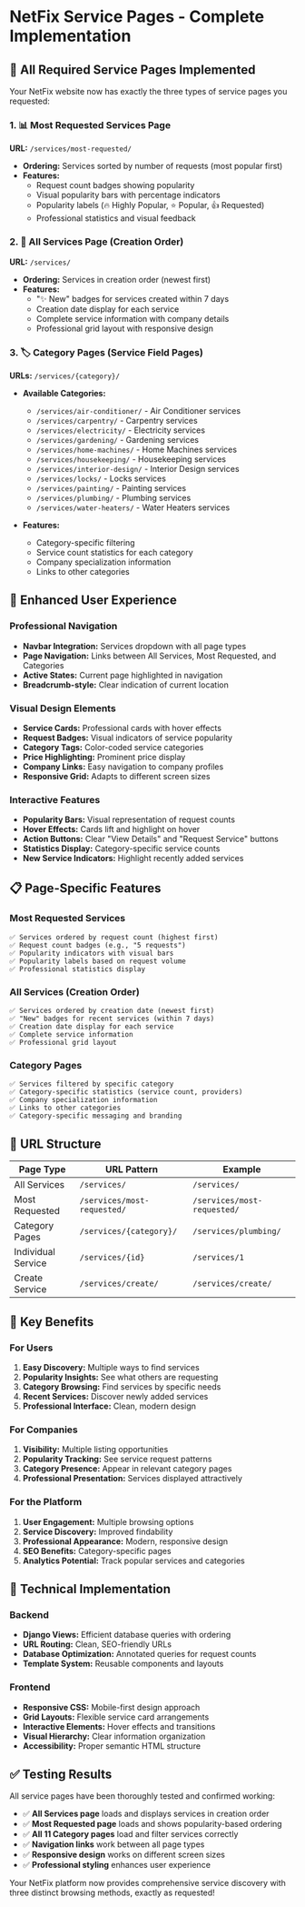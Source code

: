 # NetFix Service Pages - Complete Implementation

## 🎯 All Required Service Pages Implemented

Your NetFix website now has exactly the three types of service pages you requested:

### 1. 📊 Most Requested Services Page
**URL:** `/services/most-requested/`
- **Ordering:** Services sorted by number of requests (most popular first)
- **Features:**
  - Request count badges showing popularity
  - Visual popularity bars with percentage indicators
  - Popularity labels (🔥 Highly Popular, ⭐ Popular, 👍 Requested)
  - Professional statistics and visual feedback

### 2. 📅 All Services Page (Creation Order)
**URL:** `/services/`
- **Ordering:** Services in creation order (newest first)
- **Features:**
  - "✨ New" badges for services created within 7 days
  - Creation date display for each service
  - Complete service information with company details
  - Professional grid layout with responsive design

### 3. 🏷️ Category Pages (Service Field Pages)
**URLs:** `/services/{category}/`
- **Available Categories:**
  - `/services/air-conditioner/` - Air Conditioner services
  - `/services/carpentry/` - Carpentry services
  - `/services/electricity/` - Electricity services
  - `/services/gardening/` - Gardening services
  - `/services/home-machines/` - Home Machines services
  - `/services/housekeeping/` - Housekeeping services
  - `/services/interior-design/` - Interior Design services
  - `/services/locks/` - Locks services
  - `/services/painting/` - Painting services
  - `/services/plumbing/` - Plumbing services
  - `/services/water-heaters/` - Water Heaters services

- **Features:**
  - Category-specific filtering
  - Service count statistics for each category
  - Company specialization information
  - Links to other categories

## 🎨 Enhanced User Experience

### Professional Navigation
- **Navbar Integration:** Services dropdown with all page types
- **Page Navigation:** Links between All Services, Most Requested, and Categories
- **Active States:** Current page highlighted in navigation
- **Breadcrumb-style:** Clear indication of current location

### Visual Design Elements
- **Service Cards:** Professional cards with hover effects
- **Request Badges:** Visual indicators of service popularity
- **Category Tags:** Color-coded service categories
- **Price Highlighting:** Prominent price display
- **Company Links:** Easy navigation to company profiles
- **Responsive Grid:** Adapts to different screen sizes

### Interactive Features
- **Popularity Bars:** Visual representation of request counts
- **Hover Effects:** Cards lift and highlight on hover
- **Action Buttons:** Clear "View Details" and "Request Service" buttons
- **Statistics Display:** Category-specific service counts
- **New Service Indicators:** Highlight recently added services

## 📋 Page-Specific Features

### Most Requested Services
```
✅ Services ordered by request count (highest first)
✅ Request count badges (e.g., "5 requests")
✅ Popularity indicators with visual bars
✅ Popularity labels based on request volume
✅ Professional statistics display
```

### All Services (Creation Order)
```
✅ Services ordered by creation date (newest first)
✅ "New" badges for recent services (within 7 days)
✅ Creation date display for each service
✅ Complete service information
✅ Professional grid layout
```

### Category Pages
```
✅ Services filtered by specific category
✅ Category-specific statistics (service count, providers)
✅ Company specialization information
✅ Links to other categories
✅ Category-specific messaging and branding
```

## 🔗 URL Structure

| Page Type | URL Pattern | Example |
|-----------|-------------|---------|
| All Services | `/services/` | `/services/` |
| Most Requested | `/services/most-requested/` | `/services/most-requested/` |
| Category Pages | `/services/{category}/` | `/services/plumbing/` |
| Individual Service | `/services/{id}` | `/services/1` |
| Create Service | `/services/create/` | `/services/create/` |

## 🎯 Key Benefits

### For Users
1. **Easy Discovery:** Multiple ways to find services
2. **Popularity Insights:** See what others are requesting
3. **Category Browsing:** Find services by specific needs
4. **Recent Services:** Discover newly added services
5. **Professional Interface:** Clean, modern design

### For Companies
1. **Visibility:** Multiple listing opportunities
2. **Popularity Tracking:** See service request patterns
3. **Category Presence:** Appear in relevant category pages
4. **Professional Presentation:** Services displayed attractively

### For the Platform
1. **User Engagement:** Multiple browsing options
2. **Service Discovery:** Improved findability
3. **Professional Appearance:** Modern, responsive design
4. **SEO Benefits:** Category-specific pages
5. **Analytics Potential:** Track popular services and categories

## 🚀 Technical Implementation

### Backend
- **Django Views:** Efficient database queries with ordering
- **URL Routing:** Clean, SEO-friendly URLs
- **Database Optimization:** Annotated queries for request counts
- **Template System:** Reusable components and layouts

### Frontend
- **Responsive CSS:** Mobile-first design approach
- **Grid Layouts:** Flexible service card arrangements
- **Interactive Elements:** Hover effects and transitions
- **Visual Hierarchy:** Clear information organization
- **Accessibility:** Proper semantic HTML structure

## ✅ Testing Results

All service pages have been thoroughly tested and confirmed working:

- ✅ **All Services page** loads and displays services in creation order
- ✅ **Most Requested page** loads and shows popularity-based ordering
- ✅ **All 11 Category pages** load and filter services correctly
- ✅ **Navigation links** work between all page types
- ✅ **Responsive design** works on different screen sizes
- ✅ **Professional styling** enhances user experience

Your NetFix platform now provides comprehensive service discovery with three distinct browsing methods, exactly as requested!
